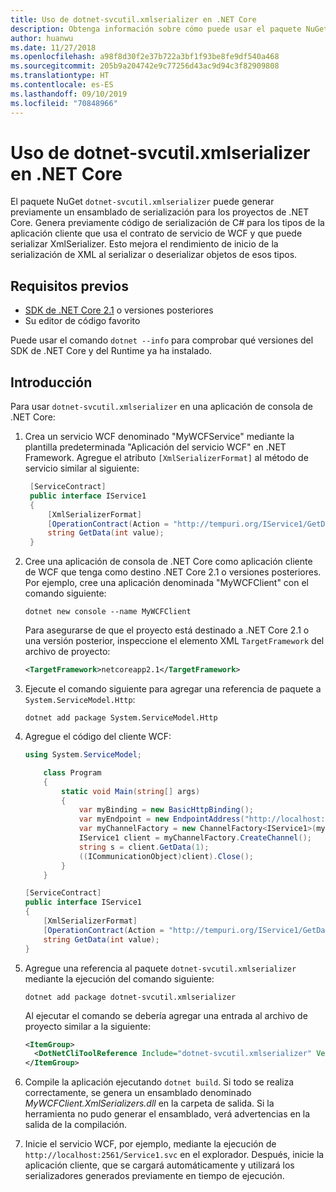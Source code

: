 ```yaml
---
title: Uso de dotnet-svcutil.xmlserializer en .NET Core
description: Obtenga información sobre cómo puede usar el paquete NuGet `dotnet-svcutil.xmlserializer` para generar previamente un ensamblado de serialización para los proyectos de .NET Core.
author: huanwu
ms.date: 11/27/2018
ms.openlocfilehash: a98f8d30f2e37b722a3bf1f93be8fe9df540a468
ms.sourcegitcommit: 205b9a204742e9c77256d43ac9d94c3f82909808
ms.translationtype: HT
ms.contentlocale: es-ES
ms.lasthandoff: 09/10/2019
ms.locfileid: "70848966"
---
```

# <a name="using-dotnet-svcutilxmlserializer-on-net-core"></a>Uso de dotnet-svcutil.xmlserializer en .NET Core

El paquete NuGet `dotnet-svcutil.xmlserializer` puede generar previamente un ensamblado de serialización para los proyectos de .NET Core. Genera previamente código de serialización de C# para los tipos de la aplicación cliente que usa el contrato de servicio de WCF y que puede serializar XmlSerializer. Esto mejora el rendimiento de inicio de la serialización de XML al serializar o deserializar objetos de esos tipos.

## <a name="prerequisites"></a>Requisitos previos

* [SDK de .NET Core 2.1](https://dotnet.microsoft.com/download) o versiones posteriores
* Su editor de código favorito

Puede usar el comando `dotnet --info` para comprobar qué versiones del SDK de .NET Core y del Runtime ya ha instalado.

## <a name="getting-started"></a>Introducción

Para usar `dotnet-svcutil.xmlserializer` en una aplicación de consola de .NET Core:

1. Crea un servicio WCF denominado "MyWCFService" mediante la plantilla predeterminada "Aplicación del servicio WCF" en .NET Framework. Agregue el atributo `[XmlSerializerFormat]` al método de servicio similar al siguiente:

   ```csharp
    [ServiceContract]
    public interface IService1
    {
        [XmlSerializerFormat]
        [OperationContract(Action = "http://tempuri.org/IService1/GetData", ReplyAction = "http://tempuri.org/IService1/GetDataResponse")]
        string GetData(int value);
    }
    ```

2. Cree una aplicación de consola de .NET Core como aplicación cliente de WCF que tenga como destino .NET Core 2.1 o versiones posteriores. Por ejemplo, cree una aplicación denominada "MyWCFClient" con el comando siguiente:

    ```console
    dotnet new console --name MyWCFClient
    ```

    Para asegurarse de que el proyecto está destinado a .NET Core 2.1 o una versión posterior, inspeccione el elemento XML `TargetFramework` del archivo de proyecto:

    ```xml
    <TargetFramework>netcoreapp2.1</TargetFramework>
    ```

3. Ejecute el comando siguiente para agregar una referencia de paquete a `System.ServiceModel.Http`:

    ```console
    dotnet add package System.ServiceModel.Http
    ```

4. Agregue el código del cliente WCF:

    ```csharp
    using System.ServiceModel;

        class Program
        {
            static void Main(string[] args)
            {
                var myBinding = new BasicHttpBinding();
                var myEndpoint = new EndpointAddress("http://localhost:2561/Service1.svc"); //Fill your service url here
                var myChannelFactory = new ChannelFactory<IService1>(myBinding, myEndpoint);
                IService1 client = myChannelFactory.CreateChannel();
                string s = client.GetData(1);
                ((ICommunicationObject)client).Close();
            }
        }

    [ServiceContract]
    public interface IService1
    {
        [XmlSerializerFormat]
        [OperationContract(Action = "http://tempuri.org/IService1/GetData", ReplyAction = "http://tempuri.org/IService1/GetDataResponse")]
        string GetData(int value);
    }
    ```

5. Agregue una referencia al paquete `dotnet-svcutil.xmlserializer` mediante la ejecución del comando siguiente:
  
    ```console
    dotnet add package dotnet-svcutil.xmlserializer
    ```

    Al ejecutar el comando se debería agregar una entrada al archivo de proyecto similar a la siguiente:
  
    ```xml
    <ItemGroup>
      <DotNetCliToolReference Include="dotnet-svcutil.xmlserializer" Version="1.0.0" />
    </ItemGroup>
    ```

6. Compile la aplicación ejecutando `dotnet build`. Si todo se realiza correctamente, se genera un ensamblado denominado *MyWCFClient.XmlSerializers.dll* en la carpeta de salida. Si la herramienta no pudo generar el ensamblado, verá advertencias en la salida de la compilación.

7. Inicie el servicio WCF, por ejemplo, mediante la ejecución de `http://localhost:2561/Service1.svc` en el explorador. Después, inicie la aplicación cliente, que se cargará automáticamente y utilizará los serializadores generados previamente en tiempo de ejecución.
